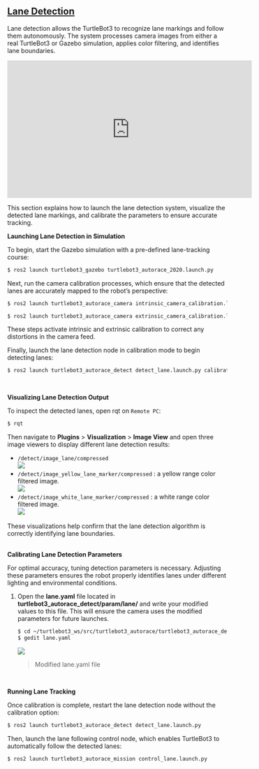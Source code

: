 ## [Lane Detection](#lane-detection)

Lane detection allows the TurtleBot3 to recognize lane markings and follow them autonomously. The system processes camera images from either a real TurtleBot3 or Gazebo simulation, applies color filtering, and identifies lane boundaries.

<iframe width="560" height="315" src="https://www.youtube.com/embed/IqV4huXGBEk" frameborder="0" allow="accelerometer; autoplay; clipboard-write; encrypted-media; gyroscope; picture-in-picture" allowfullscreen></iframe>

This section explains how to launch the lane detection system, visualize the detected lane markings, and calibrate the parameters to ensure accurate tracking.
<br>

**Launching Lane Detection in Simulation**

To begin, start the Gazebo simulation with a pre-defined lane-tracking course:
``` bash
$ ros2 launch turtlebot3_gazebo turtlebot3_autorace_2020.launch.py
```  
Next, run the camera calibration processes, which ensure that the detected lanes are accurately mapped to the robot’s perspective:
``` bash
$ ros2 launch turtlebot3_autorace_camera intrinsic_camera_calibration.launch.py
```  
``` bash
$ ros2 launch turtlebot3_autorace_camera extrinsic_camera_calibration.launch.py
```  
These steps activate intrinsic and extrinsic calibration to correct any distortions in the camera feed.

Finally, launch the lane detection node in calibration mode to begin detecting lanes:
``` bash
$ ros2 launch turtlebot3_autorace_detect detect_lane.launch.py calibration_mode:=True
```  
<br>

**Visualizing Lane Detection Output**

To inspect the detected lanes, open rqt on `Remote PC`:
``` bash
$ rqt
```  
Then navigate to **Plugins** > **Visualization** > **Image View** and open three image viewers to display different lane detection results:
  - `/detect/image_lane/compressed`  
  ![](/assets/images/platform/turtlebot3/autonomous_driving/noetic_detect_image_lane.png)
  - `/detect/image_yellow_lane_marker/compressed` : a yellow range color filtered image.  
  ![](/assets/images/platform/turtlebot3/autonomous_driving/noetic_detect_yellow_lane.png)
  - `/detect/image_white_lane_marker/compressed` : a white range color filtered image.  
  ![](/assets/images/platform/turtlebot3/autonomous_driving/noetic_detect_white_lane.png)

These visualizations help confirm that the lane detection algorithm is correctly identifying lane boundaries.
<br><br>

**Calibrating Lane Detection Parameters**

For optimal accuracy, tuning detection parameters is necessary. Adjusting these parameters ensures the robot properly identifies lanes under different lighting and environmental conditions.

1. Open the **lane.yaml** file located in **turtlebot3_autorace_detect/param/lane/** and write your modified values to this file. This will ensure the camera uses the modified parameters for future launches.
    ``` bash
    $ cd ~/turtlebot3_ws/src/turtlebot3_autorace/turtlebot3_autorace_detect/param/lane
    $ gedit lane.yaml
    ```  
    ![](/assets/images/platform/turtlebot3/autonomous_driving/humble_lane_yaml.png)
    > Modified lane.yaml file

<br>

**Running Lane Tracking**

Once calibration is complete, restart the lane detection node without the calibration option:
```bash
$ ros2 launch turtlebot3_autorace_detect detect_lane.launch.py
```

Then, launch the lane following control node, which enables TurtleBot3 to automatically follow the detected lanes:
```bash
$ ros2 launch turtlebot3_autorace_mission control_lane.launch.py
```
